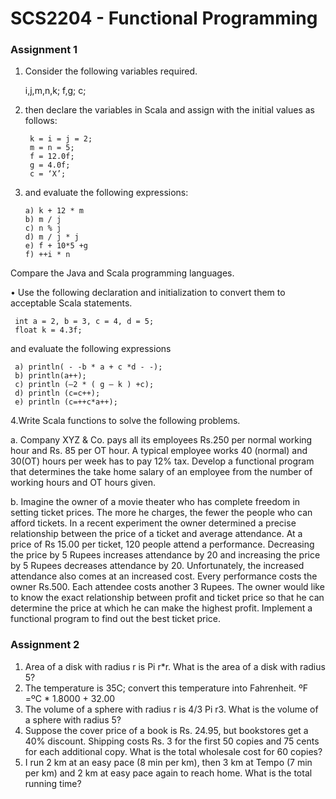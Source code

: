 # SCS2204 - Functional Programming 
<h3>Assignment 1</h3>

1.	Consider the following variables required.
	
       i,j,m,n,k;
       f,g;
       c;

2. then declare the variables in Scala and assign with the initial values as follows:

        k = i = j = 2;
        m = n = 5;
        f = 12.0f;
        g = 4.0f;
        c = ‘X’;
	
3. and evaluate the following expressions:

       a) k + 12 * m	
       b) m / j
       c) n % j
       d) m / j * j
       e) f + 10*5 +g
       f) ++i * n

Compare the Java and Scala programming languages.

•	Use the following declaration and initialization to convert them to acceptable Scala statements. 

     int a = 2, b = 3, c = 4, d = 5;
     float k = 4.3f;

and evaluate the following expressions

     a) println( - -b * a + c *d - -);
     b) println(a++);
     c) println (–2 * ( g – k ) +c);
     d) println (c=c++);
     e) println (c=++c*a++);

4.Write Scala functions to solve the following problems. 

a. Company XYZ & Co. pays all its employees Rs.250 per normal working hour and Rs. 85 per OT hour. A typical employee works 40 (normal) and 30(OT) hours per week has to pay 12% tax. Develop a functional program that determines the take home salary of an employee from the number of working hours and OT hours given.

b. Imagine the owner of a movie theater who has complete freedom in setting ticket prices. The more he charges, the fewer the people who can afford tickets. In a recent experiment the owner determined a precise relationship between the price of a ticket and average attendance.  At a price of Rs 15.00 per ticket, 120 people attend a performance. Decreasing the price by  5 Rupees increases attendance by 20 and increasing the price by  5 Rupees decreases attendance by 20. Unfortunately, the increased attendance also comes at an increased cost. Every performance costs the owner Rs.500. Each attendee costs another 3 Rupees. The owner would like to know the exact relationship between profit and ticket price so that he can determine the price at which he can make the highest profit. Implement a functional program to find out the best ticket price.


<h3>Assignment 2</h3>

1. Area of a disk with radius r is Pi r*r. What is the area of a disk with radius 5?
2. The temperature is 35C; convert this temperature into Fahrenheit.
ºF =ºC * 1.8000 + 32.00
3. The volume of a sphere with radius r is 4/3 Pi r3. What is the volume of a sphere
with radius 5?
4. Suppose the cover price of a book is Rs. 24.95, but bookstores get a 40%
discount. Shipping costs Rs. 3 for the first 50 copies and 75 cents for each
additional copy. What is the total wholesale cost for 60 copies?
5. I run 2 km at an easy pace (8 min per km), then 3 km at Tempo (7 min per km)
and 2 km at easy pace again to reach home. What is the total running time?


